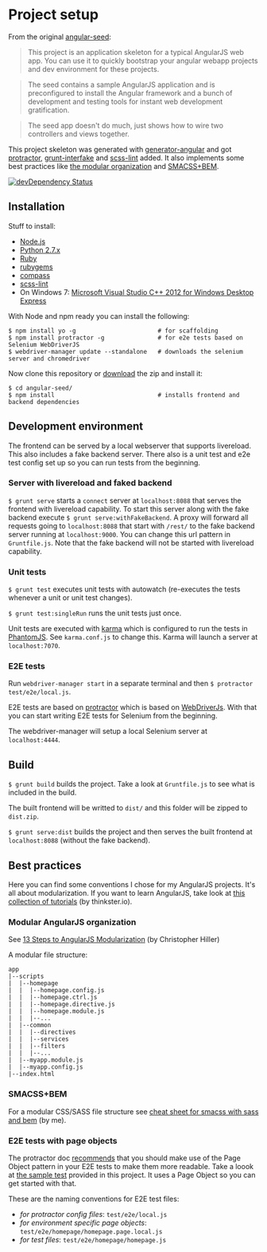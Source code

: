 # Project setup

From the original [angular-seed](https://github.com/angular/angular-seed#angular-seed--the-seed-for-angularjs-apps):

> This project is an application skeleton for a typical AngularJS web app. You can use it to quickly bootstrap your angular webapp projects and dev environment for these projects.

> The seed contains a sample AngularJS application and is preconfigured to install the Angular framework and a bunch of development and testing tools for instant web development gratification.

> The seed app doesn't do much, just shows how to wire two controllers and views together.

This project skeleton was generated with [generator-angular](https://github.com/yeoman/generator-angular) and got [protractor](https://github.com/angular/protractor), [grunt-interfake](https://github.com/Horsed/grunt-interfake) and [scss-lint](https://github.com/causes/scss-lint) added. It also implements some best practices like [the modular organization](http://blog.safaribooksonline.com/2014/03/27/13-step-guide-angularjs-modularization/) and [SMACSS+BEM](https://medium.com/objects-in-space/f6f404727).

[![devDependency Status](https://david-dm.org/Horsed/angular-seed/dev-status.svg)](https://david-dm.org/Horsed/angular-seed#info=devDependencies)

## Installation

Stuff to install:

* [Node.js](http://nodejs.org)
* [Python 2.7.x](https://www.python.org/downloads/)
* [Ruby](https://www.ruby-lang.org/en/downloads/)
* [rubygems](https://rubygems.org/)
* [compass](https://rubygems.org/gems/compass)
* [scss-lint](https://rubygems.org/gems/scss-lint)
* On Windows 7: [Microsoft Visual Studio C++ 2012 for Windows Desktop Express](http://go.microsoft.com/?linkid=9816758)

With Node and npm ready you can install the following:

    $ npm install yo -g                       # for scaffolding
    $ npm install protractor -g               # for e2e tests based on Selenium WebDriverJS
    $ webdriver-manager update --standalone   # downloads the selenium server and chromedriver

Now clone this repository or [download](https://github.com/Horsed/angular-seed/archive/master.zip) the zip and install it:

    $ cd angular-seed/
    $ npm install                             # installs frontend and backend dependencies

## Development environment

The frontend can be served by a local webserver that supports livereload. This also includes a fake backend server. There also is a unit test and e2e test config set up so you can run tests from the beginning.

### Server with livereload and faked backend

```$ grunt serve``` starts a ```connect``` server at ```localhost:8088``` that serves the frontend with livereload capability. To start this server along with the fake backend execute ```$ grunt serve:withFakeBackend```. A proxy will forward all requests going to ```localhost:8088``` that start with ```/rest/``` to the fake backend server running at ```localhost:9000```. You can change this url pattern in ```Gruntfile.js```. Note that the fake backend will not be started with livereload capability.

### Unit tests

```$ grunt test``` executes unit tests with autowatch (re-executes the tests whenever a unit or unit test changes).

```$ grunt test:singleRun``` runs the unit tests just once.

Unit tests are executed with [karma](https://github.com/karma-runner/karma) which is configured to run the tests in [PhantomJS](http://phantomjs.org/). See ```karma.conf.js``` to change this. Karma will launch a server at ```localhost:7070```.

### E2E tests

Run ```webdriver-manager start``` in a separate terminal and then ```$ protractor test/e2e/local.js```.

E2E tests are based on [protractor](https://github.com/angular/protractor) which is based on [WebDriverJs](https://code.google.com/p/selenium/wiki/WebDriverJs). With that you can start writing E2E tests for Selenium from the beginning.

The webdriver-manager will setup a local Selenium server at ```localhost:4444```.

## Build

```$ grunt build``` builds the project. Take a look at ```Gruntfile.js``` to see what is included in the build.

The built frontend will be writted to ```dist/``` and this folder will be zipped to ```dist.zip```.

```$ grunt serve:dist``` builds the project and then serves the built frontend at ```localhost:8088``` (without the fake backend).

## Best practices

Here you can find some conventions I chose for my AngularJS projects. It's all about modularization. If you want to learn AngularJS, take look at [this collection of tutorials](http://www.thinkster.io/angularjs/GtaQ0oMGIl/a-better-way-to-learn-angularjs) (by thinkster.io).

### Modular AngularJS organization

See [13 Steps to AngularJS Modularization](http://blog.safaribooksonline.com/2014/03/27/13-step-guide-angularjs-modularization/) (by Christopher Hiller)

A modular file structure:

    app
    |--scripts
    |  |--homepage
    |  |  |--homepage.config.js
    |  |  |--homepage.ctrl.js
    |  |  |--homepage.directive.js
    |  |  |--homepage.module.js
    |  |  |--...
    |  |--common
    |  |  |--directives
    |  |  |--services
    |  |  |--filters
    |  |  |--...
    |  |--myapp.module.js
    |  |--myapp.config.js
    |--index.html

### SMACSS+BEM

For a modular CSS/SASS file structure see [cheat sheet for smacss with sass and bem](http://horsed.github.io/smacss-with-sass-and-bem-cheat-sheet/) (by me).

### E2E tests with page objects

The protractor doc [recommends](https://github.com/angular/protractor/blob/master/docs/getting-started.md#organizing-real-tests-page-objects) that you should make use of the Page Object pattern in your E2E tests to make them more readable. Take a loook at [the sample test](https://github.com/Horsed/angular-seed/blob/master/test/e2e/homepage.test.js) provided in this project. It uses a Page Object so you can get started with that.

These are the naming conventions for E2E test files:
* *for protractor config files*: ```test/e2e/local.js```
* *for environment specific page objects*: ```test/e2e/homepage/homepage.page.local.js```
* *for test files*: ```test/e2e/homepage/homepage.js```
